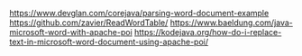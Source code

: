 https://www.devglan.com/corejava/parsing-word-document-example
https://github.com/zavier/ReadWordTable/
https://www.baeldung.com/java-microsoft-word-with-apache-poi
https://kodejava.org/how-do-i-replace-text-in-microsoft-word-document-using-apache-poi/
